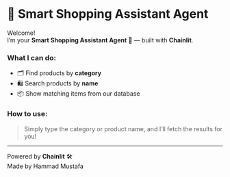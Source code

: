 # 🛒 Smart Shopping Assistant Agent

Welcome!  
I’m your **Smart Shopping Assistant Agent** 🤖 — built with **Chainlit**.

### What I can do:
- 🗂️ Find products by **category**
- 🛍️ Search products by **name**
- 📦 Show matching items from our database

### How to use:
> Simply type the category or product name, and I’ll fetch the results for you!  

---

Powered by **Chainlit** 🛠️  
Made by Hammad Mustafa
